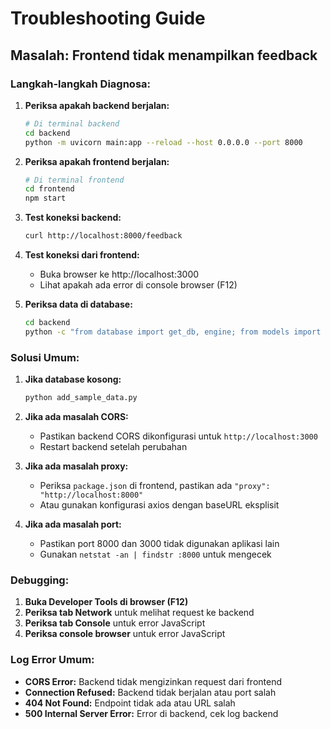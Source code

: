 # Troubleshooting Guide

## Masalah: Frontend tidak menampilkan feedback

### Langkah-langkah Diagnosa:

1. **Periksa apakah backend berjalan:**

   ```bash
   # Di terminal backend
   cd backend
   python -m uvicorn main:app --reload --host 0.0.0.0 --port 8000
   ```

2. **Periksa apakah frontend berjalan:**

   ```bash
   # Di terminal frontend
   cd frontend
   npm start
   ```

3. **Test koneksi backend:**

   ```bash
   curl http://localhost:8000/feedback
   ```

4. **Test koneksi dari frontend:**

   - Buka browser ke http://localhost:3000
   - Lihat apakah ada error di console browser (F12)

5. **Periksa data di database:**
   ```bash
   cd backend
   python -c "from database import get_db, engine; from models import Feedback; from sqlalchemy.orm import Session; db = Session(engine); print(f'Jumlah feedback: {db.query(Feedback).count()}'); db.close()"
   ```

### Solusi Umum:

1. **Jika database kosong:**

   ```bash
   python add_sample_data.py
   ```

2. **Jika ada masalah CORS:**

   - Pastikan backend CORS dikonfigurasi untuk `http://localhost:3000`
   - Restart backend setelah perubahan

3. **Jika ada masalah proxy:**

   - Periksa `package.json` di frontend, pastikan ada `"proxy": "http://localhost:8000"`
   - Atau gunakan konfigurasi axios dengan baseURL eksplisit

4. **Jika ada masalah port:**
   - Pastikan port 8000 dan 3000 tidak digunakan aplikasi lain
   - Gunakan `netstat -an | findstr :8000` untuk mengecek

### Debugging:

1. **Buka Developer Tools di browser (F12)**
2. **Periksa tab Network** untuk melihat request ke backend
3. **Periksa tab Console** untuk error JavaScript
4. **Periksa console browser** untuk error JavaScript

### Log Error Umum:

- **CORS Error:** Backend tidak mengizinkan request dari frontend
- **Connection Refused:** Backend tidak berjalan atau port salah
- **404 Not Found:** Endpoint tidak ada atau URL salah
- **500 Internal Server Error:** Error di backend, cek log backend
